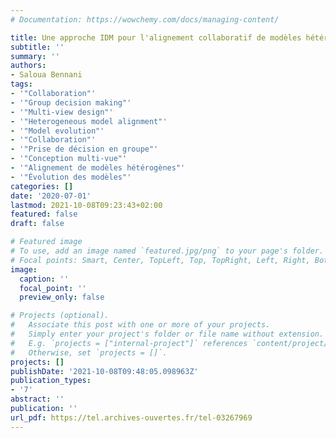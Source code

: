 ```yaml
---
# Documentation: https://wowchemy.com/docs/managing-content/

title: Une approche IDM pour l'alignement collaboratif de modèles hétérogènes
subtitle: ''
summary: ''
authors:
- Saloua Bennani
tags:
- '"Collaboration"'
- '"Group decision making"'
- '"Multi-view design"'
- '"Heterogeneous model alignment"'
- '"Model evolution"'
- '"Collaboration"'
- '"Prise de décision en groupe"'
- '"Conception multi-vue"'
- '"Alignement de modèles hétérogènes"'
- '"Évolution des modèles"'
categories: []
date: '2020-07-01'
lastmod: 2021-10-08T09:23:43+02:00
featured: false
draft: false

# Featured image
# To use, add an image named `featured.jpg/png` to your page's folder.
# Focal points: Smart, Center, TopLeft, Top, TopRight, Left, Right, BottomLeft, Bottom, BottomRight.
image:
  caption: ''
  focal_point: ''
  preview_only: false

# Projects (optional).
#   Associate this post with one or more of your projects.
#   Simply enter your project's folder or file name without extension.
#   E.g. `projects = ["internal-project"]` references `content/project/deep-learning/index.md`.
#   Otherwise, set `projects = []`.
projects: []
publishDate: '2021-10-08T09:48:05.098963Z'
publication_types:
- '7'
abstract: ''
publication: ''
url_pdf: https://tel.archives-ouvertes.fr/tel-03267969
---
```

